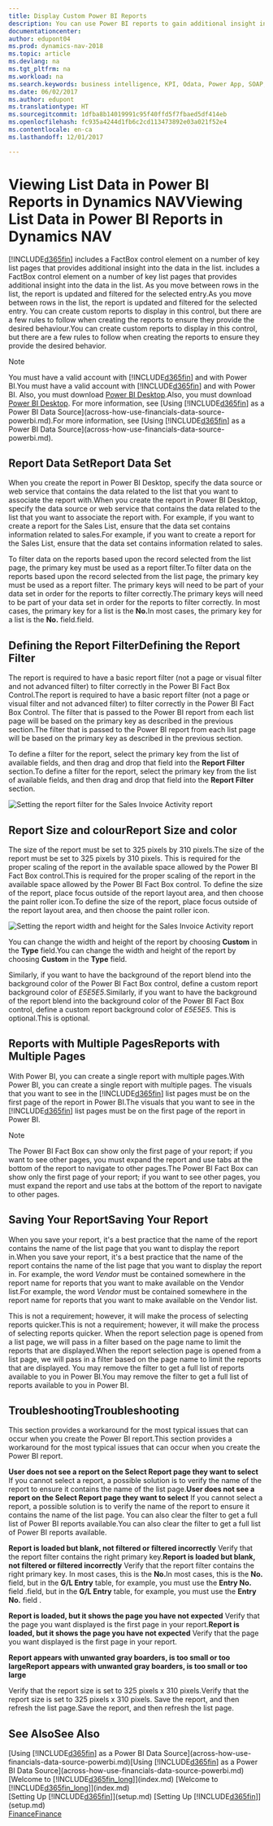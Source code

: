 ```yaml
---
title: Display Custom Power BI Reports
description: You can use Power BI reports to gain additional insight into data in lists in Dynamics NAV.
documentationcenter: 
author: edupont04
ms.prod: dynamics-nav-2018
ms.topic: article
ms.devlang: na
ms.tgt_pltfrm: na
ms.workload: na
ms.search.keywords: business intelligence, KPI, Odata, Power App, SOAP, analysis
ms.date: 06/02/2017
ms.author: edupont
ms.translationtype: HT
ms.sourcegitcommit: 1dfba8b14019991c95f40ffd5f7fbaed5df414eb
ms.openlocfilehash: fc935a4244d1fb6c2cd113473892e03a021f52e4
ms.contentlocale: en-ca
ms.lasthandoff: 12/01/2017

---
```

# <a name="viewing-list-data-in-power-bi-reports-in-dynamics-nav"></a><span data-ttu-id="6483c-103">Viewing List Data in Power BI Reports in Dynamics NAV</span><span class="sxs-lookup"><span data-stu-id="6483c-103">Viewing List Data in Power BI Reports in Dynamics NAV</span></span>
[!INCLUDE[d365fin](includes/d365fin_md.md)]<span data-ttu-id="6483c-104"> includes a FactBox control element on a number of key list pages that provides additional insight into the data in the list.</span><span class="sxs-lookup"><span data-stu-id="6483c-104"> includes a FactBox control element on a number of key list pages that provides additional insight into the data in the list.</span></span> <span data-ttu-id="6483c-105">As you move between rows in the list, the report is updated and filtered for the selected entry.</span><span class="sxs-lookup"><span data-stu-id="6483c-105">As you move between rows in the list, the report is updated and filtered for the selected entry.</span></span> <span data-ttu-id="6483c-106">You can create custom reports to display in this control, but there are a few rules to follow when creating the reports to ensure they provide the desired behaviour.</span><span class="sxs-lookup"><span data-stu-id="6483c-106">You can create custom reports to display in this control, but there are a few rules to follow when creating the reports to ensure they provide the desired behavior.</span></span>  

> [!NOTE]  
>   <span data-ttu-id="6483c-107">You must have a valid account with [!INCLUDE[d365fin](includes/d365fin_md.md)] and with Power BI.</span><span class="sxs-lookup"><span data-stu-id="6483c-107">You must have a valid account with [!INCLUDE[d365fin](includes/d365fin_md.md)] and with Power BI.</span></span> <span data-ttu-id="6483c-108">Also, you must download [Power BI Desktop](https://powerbi.microsoft.com/en-us/desktop/).</span><span class="sxs-lookup"><span data-stu-id="6483c-108">Also, you must download [Power BI Desktop](https://powerbi.microsoft.com/en-us/desktop/).</span></span> <span data-ttu-id="6483c-109">For more information, see [Using [!INCLUDE[d365fin](includes/d365fin_md.md)] as a Power BI Data Source](across-how-use-financials-data-source-powerbi.md).</span><span class="sxs-lookup"><span data-stu-id="6483c-109">For more information, see [Using [!INCLUDE[d365fin](includes/d365fin_md.md)] as a Power BI Data Source](across-how-use-financials-data-source-powerbi.md).</span></span>  

## <a name="report-data-set"></a><span data-ttu-id="6483c-110">Report Data Set</span><span class="sxs-lookup"><span data-stu-id="6483c-110">Report Data Set</span></span>
<span data-ttu-id="6483c-111">When you create the report in Power BI Desktop, specify the data source or web service that contains the data related to the list that you want to associate the report with.</span><span class="sxs-lookup"><span data-stu-id="6483c-111">When you create the report in Power BI Desktop, specify the data source or web service that contains the data related to the list that you want to associate the report with.</span></span> <span data-ttu-id="6483c-112">For example, if you want to create a report for the Sales List, ensure that the data set contains information related to sales.</span><span class="sxs-lookup"><span data-stu-id="6483c-112">For example, if you want to create a report for the Sales List, ensure that the data set contains information related to sales.</span></span>  

<span data-ttu-id="6483c-113">To filter data on the reports based upon the record selected from the list page, the primary key must be used as a report filter.</span><span class="sxs-lookup"><span data-stu-id="6483c-113">To filter data on the reports based upon the record selected from the list page, the primary key must be used as a report filter.</span></span> <span data-ttu-id="6483c-114">The primary keys will need to be part of your data set in order for the reports to filter correctly.</span><span class="sxs-lookup"><span data-stu-id="6483c-114">The primary keys will need to be part of your data set in order for the reports to filter correctly.</span></span> <span data-ttu-id="6483c-115">In most cases, the primary key for a list is the **No.**</span><span class="sxs-lookup"><span data-stu-id="6483c-115">In most cases, the primary key for a list is the **No.**</span></span> <span data-ttu-id="6483c-116">field.</span><span class="sxs-lookup"><span data-stu-id="6483c-116">field.</span></span>  

## <a name="defining-the-report-filter"></a><span data-ttu-id="6483c-117">Defining the Report Filter</span><span class="sxs-lookup"><span data-stu-id="6483c-117">Defining the Report Filter</span></span>
<span data-ttu-id="6483c-118">The report is required to have a basic report filter (not a page or visual filter and not advanced filter) to filter correctly in the Power BI Fact Box Control.</span><span class="sxs-lookup"><span data-stu-id="6483c-118">The report is required to have a basic report filter (not a page or visual filter and not advanced filter) to filter correctly in the Power BI Fact Box Control.</span></span> <span data-ttu-id="6483c-119">The filter that is passed to the Power BI report from each list page will be based on the primary key as described in the previous section.</span><span class="sxs-lookup"><span data-stu-id="6483c-119">The filter that is passed to the Power BI report from each list page will be based on the primary key as described in the previous section.</span></span>  

<span data-ttu-id="6483c-120">To define a filter for the report, select the primary key from the list of available fields, and then drag and drop that field into the **Report Filter** section.</span><span class="sxs-lookup"><span data-stu-id="6483c-120">To define a filter for the report, select the primary key from the list of available fields, and then drag and drop that field into the **Report Filter** section.</span></span>  

![Setting the report filter for the Sales Invoice Activity report](./media/across-how-use-powerbi-reports-factbox/financials-powerbi-report-filter.png)

## <a name="report-size-and-color"></a><span data-ttu-id="6483c-122">Report Size and colour</span><span class="sxs-lookup"><span data-stu-id="6483c-122">Report Size and color</span></span>
<span data-ttu-id="6483c-123">The size of the report must be set to 325 pixels by 310 pixels.</span><span class="sxs-lookup"><span data-stu-id="6483c-123">The size of the report must be set to 325 pixels by 310 pixels.</span></span> <span data-ttu-id="6483c-124">This is required for the proper scaling of the report in the available space allowed by the Power BI Fact Box control.</span><span class="sxs-lookup"><span data-stu-id="6483c-124">This is required for the proper scaling of the report in the available space allowed by the Power BI Fact Box control.</span></span> <span data-ttu-id="6483c-125">To define the size of the report, place focus outside of the report layout area, and then choose the paint roller icon.</span><span class="sxs-lookup"><span data-stu-id="6483c-125">To define the size of the report, place focus outside of the report layout area, and then choose the paint roller icon.</span></span>

![Setting the report width and height for the Sales Invoice Activity report](./media/across-how-use-powerbi-reports-factbox/financials-powerbi-report-sizing.png)

<span data-ttu-id="6483c-127">You can change the width and height of the report by choosing **Custom** in the **Type** field.</span><span class="sxs-lookup"><span data-stu-id="6483c-127">You can change the width and height of the report by choosing **Custom** in the **Type** field.</span></span>

<span data-ttu-id="6483c-128">Similarly, if you want to have the background of the report blend into the background color of the Power BI Fact Box control, define a custom report background color of *E5E5E5*.</span><span class="sxs-lookup"><span data-stu-id="6483c-128">Similarly, if you want to have the background of the report blend into the background color of the Power BI Fact Box control, define a custom report background color of *E5E5E5*.</span></span> <span data-ttu-id="6483c-129">This is optional.</span><span class="sxs-lookup"><span data-stu-id="6483c-129">This is optional.</span></span>  

## <a name="reports-with-multiple-pages"></a><span data-ttu-id="6483c-130">Reports with Multiple Pages</span><span class="sxs-lookup"><span data-stu-id="6483c-130">Reports with Multiple Pages</span></span>
<span data-ttu-id="6483c-131">With Power BI, you can create a single report with multiple pages.</span><span class="sxs-lookup"><span data-stu-id="6483c-131">With Power BI, you can create a single report with multiple pages.</span></span> <span data-ttu-id="6483c-132">The visuals that you want to see in the [!INCLUDE[d365fin](includes/d365fin_md.md)] list pages must be on the first page of the report in Power BI.</span><span class="sxs-lookup"><span data-stu-id="6483c-132">The visuals that you want to see in the [!INCLUDE[d365fin](includes/d365fin_md.md)] list pages must be on the first page of the report in Power BI.</span></span>  

> [!NOTE]  
>  <span data-ttu-id="6483c-133">The Power BI Fact Box can show only the first page of your report; if you want to see other pages, you must expand the report and use tabs at the bottom of the report to navigate to other pages.</span><span class="sxs-lookup"><span data-stu-id="6483c-133">The Power BI Fact Box can show only the first page of your report; if you want to see other pages, you must expand the report and use tabs at the bottom of the report to navigate to other pages.</span></span>  

## <a name="saving-your-report"></a><span data-ttu-id="6483c-134">Saving Your Report</span><span class="sxs-lookup"><span data-stu-id="6483c-134">Saving Your Report</span></span>

<span data-ttu-id="6483c-135">When you save your report, it's a best practice that the name of the report contains the name of the list page that you want to display the report in.</span><span class="sxs-lookup"><span data-stu-id="6483c-135">When you save your report, it's a best practice that the name of the report contains the name of the list page that you want to display the report in.</span></span> <span data-ttu-id="6483c-136">For example, the word *Vendor* must be contained somewhere in the report name for reports that you want to make available on the Vendor list.</span><span class="sxs-lookup"><span data-stu-id="6483c-136">For example, the word *Vendor* must be contained somewhere in the report name for reports that you want to make available on the Vendor list.</span></span>  

<span data-ttu-id="6483c-137">This is not a requirement; however, it will make the process of selecting reports quicker.</span><span class="sxs-lookup"><span data-stu-id="6483c-137">This is not a requirement; however, it will make the process of selecting reports quicker.</span></span> <span data-ttu-id="6483c-138">When the report selection page is opened from a list page, we will pass in a filter based on the page name to limit the reports that are displayed.</span><span class="sxs-lookup"><span data-stu-id="6483c-138">When the report selection page is opened from a list page, we will pass in a filter based on the page name to limit the reports that are displayed.</span></span>  <span data-ttu-id="6483c-139">You may remove the filter to get a full list of reports available to you in Power BI.</span><span class="sxs-lookup"><span data-stu-id="6483c-139">You may remove the filter to get a full list of reports available to you in Power BI.</span></span>  

## <a name="troubleshooting"></a><span data-ttu-id="6483c-140">Troubleshooting</span><span class="sxs-lookup"><span data-stu-id="6483c-140">Troubleshooting</span></span>
<span data-ttu-id="6483c-141">This section provides a workaround for the most typical issues that can occur when you create the Power BI report.</span><span class="sxs-lookup"><span data-stu-id="6483c-141">This section provides a workaround for the most typical issues that can occur when you create the Power BI report.</span></span>  

<span data-ttu-id="6483c-142">**User does not see a report on the Select Report page they want to select** If you cannot select a report, a possible solution is to verify the name of the report to ensure it contains the name of the list page.</span><span class="sxs-lookup"><span data-stu-id="6483c-142">**User does not see a report on the Select Report page they want to select** If you cannot select a report, a possible solution is to verify the name of the report to ensure it contains the name of the list page.</span></span> <span data-ttu-id="6483c-143">You can also clear the filter to get a full list of Power BI reports available.</span><span class="sxs-lookup"><span data-stu-id="6483c-143">You can also clear the filter to get a full list of Power BI reports available.</span></span>  

<span data-ttu-id="6483c-144">**Report is loaded but blank, not filtered or filtered incorrectly** Verify that the report filter contains the right primary key.</span><span class="sxs-lookup"><span data-stu-id="6483c-144">**Report is loaded but blank, not filtered or filtered incorrectly** Verify that the report filter contains the right primary key.</span></span> <span data-ttu-id="6483c-145">In most cases, this is the **No.**</span><span class="sxs-lookup"><span data-stu-id="6483c-145">In most cases, this is the **No.**</span></span> <span data-ttu-id="6483c-146">field, but in the **G/L Entry** table, for example, you must use the **Entry No.** field  .</span><span class="sxs-lookup"><span data-stu-id="6483c-146">field, but in the **G/L Entry** table, for example, you must use the **Entry No.** field  .</span></span>

<span data-ttu-id="6483c-147">**Report is loaded, but it shows the page you have not expected** Verify that the page you want displayed is the first page in your report.</span><span class="sxs-lookup"><span data-stu-id="6483c-147">**Report is loaded, but it shows the page you have not expected** Verify that the page you want displayed is the first page in your report.</span></span>  

<span data-ttu-id="6483c-148">**Report appears with unwanted gray boarders, is too small or too large**</span><span class="sxs-lookup"><span data-stu-id="6483c-148">**Report appears with unwanted gray boarders, is too small or too large**</span></span>

<span data-ttu-id="6483c-149">Verify that the report size is set to 325 pixels x 310 pixels.</span><span class="sxs-lookup"><span data-stu-id="6483c-149">Verify that the report size is set to 325 pixels x 310 pixels.</span></span> <span data-ttu-id="6483c-150">Save the report, and then refresh the list page.</span><span class="sxs-lookup"><span data-stu-id="6483c-150">Save the report, and then refresh the list page.</span></span>  

## <a name="see-also"></a><span data-ttu-id="6483c-151">See Also</span><span class="sxs-lookup"><span data-stu-id="6483c-151">See Also</span></span>
<span data-ttu-id="6483c-152">[Using [!INCLUDE[d365fin](includes/d365fin_md.md)] as a Power BI Data Source](across-how-use-financials-data-source-powerbi.md)</span><span class="sxs-lookup"><span data-stu-id="6483c-152">[Using [!INCLUDE[d365fin](includes/d365fin_md.md)] as a Power BI Data Source](across-how-use-financials-data-source-powerbi.md)</span></span>  
<span data-ttu-id="6483c-153">[Welcome to [!INCLUDE[d365fin_long](includes/d365fin_long_md.md)]](index.md)  </span><span class="sxs-lookup"><span data-stu-id="6483c-153">[Welcome to [!INCLUDE[d365fin_long](includes/d365fin_long_md.md)]](index.md)  </span></span>  
<span data-ttu-id="6483c-154">[Setting Up [!INCLUDE[d365fin](includes/d365fin_md.md)]](setup.md)  </span><span class="sxs-lookup"><span data-stu-id="6483c-154">[Setting Up [!INCLUDE[d365fin](includes/d365fin_md.md)]](setup.md)  </span></span>  
[<span data-ttu-id="6483c-155">Finance</span><span class="sxs-lookup"><span data-stu-id="6483c-155">Finance</span></span>](finance.md)  

